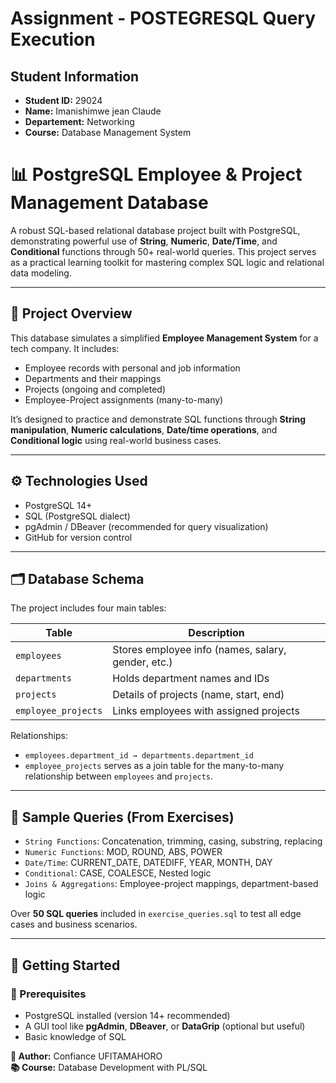 # Assignment - POSTEGRESQL Query Execution

## Student Information
- **Student ID:** 29024
- **Name:** Imanishimwe jean Claude 
- **Departement:** Networking
- **Course:** Database Management System

# 📊 PostgreSQL Employee & Project Management Database

A robust SQL-based relational database project built with PostgreSQL, demonstrating powerful use of **String**, **Numeric**, **Date/Time**, and **Conditional** functions through 50+ real-world queries. This project serves as a practical learning toolkit for mastering complex SQL logic and relational data modeling.

---

## 🧠 Project Overview

This database simulates a simplified **Employee Management System** for a tech company. It includes:

- Employee records with personal and job information
- Departments and their mappings
- Projects (ongoing and completed)
- Employee-Project assignments (many-to-many)

It’s designed to practice and demonstrate SQL functions through **String manipulation**, **Numeric calculations**, **Date/time operations**, and **Conditional logic** using real-world business cases.

---

## ⚙️ Technologies Used

- PostgreSQL 14+
- SQL (PostgreSQL dialect)
- pgAdmin / DBeaver (recommended for query visualization)
- GitHub for version control

---

## 🗂️ Database Schema

The project includes four main tables:

| Table               | Description                            |
|--------------------|----------------------------------------|
| `employees`         | Stores employee info (names, salary, gender, etc.) |
| `departments`       | Holds department names and IDs         |
| `projects`          | Details of projects (name, start, end) |
| `employee_projects` | Links employees with assigned projects |

Relationships:
- `employees.department_id → departments.department_id`
- `employee_projects` serves as a join table for the many-to-many relationship between `employees` and `projects`.

---

## 🧪 Sample Queries (From Exercises)

- `String Functions`: Concatenation, trimming, casing, substring, replacing
- `Numeric Functions`: MOD, ROUND, ABS, POWER
- `Date/Time`: CURRENT_DATE, DATEDIFF, YEAR, MONTH, DAY
- `Conditional`: CASE, COALESCE, Nested logic
- `Joins & Aggregations`: Employee-project mappings, department-based logic

Over **50 SQL queries** included in `exercise_queries.sql` to test all edge cases and business scenarios.

---

## 🚀 Getting Started

### 🔧 Prerequisites

- PostgreSQL installed (version 14+ recommended)
- A GUI tool like **pgAdmin**, **DBeaver**, or **DataGrip** (optional but useful)
- Basic knowledge of SQL



**📌 Author:** Confiance UFITAMAHORO  
**📚 Course:** Database Development with PL/SQL  






